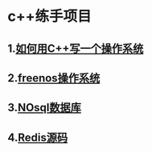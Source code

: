 # c++练手项目

## 1.[如何用C++写一个操作系统](https://github.com/SamyPesse/How-to-Make-a-Computer-Operating-System)

## 2.[freenos操作系统](http://www.freenos.org/)

## 3.[NOsql数据库](https://github.com/ideawu/ssdb)

## 4.[Redis源码](https://github.com/antirez/redis)

